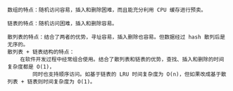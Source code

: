    数组的特点：随机访问容易，插入和删除困难，而且能充分利用 CPU 缓存进行预卖。
    
    链表的特点：随机访问困难，插入和删除容易。
    
    散列表的特点：结合了两者的优势，寻址容易，插入删除也容易。但数据经过 hash 散列后是无序的。
    散列表 + 链表结构的特点：
        在软件开发过程中经常组合使用。结合了散列表和链表的优势，查找、插入和删除的时间复杂度都是 O(1)，
            同时也支持顺序访问。如基于链表的 LRU 时间复杂度为 O(n)，但如果改成基于散列表 + 链表则时间复杂度为 O(1)。